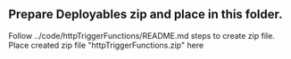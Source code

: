 ## Prepare Deployables zip and place in this folder.

Follow ../code/httpTriggerFunctions/README.md steps to create zip file.   
Place created zip file "httpTriggerFunctions.zip" here


